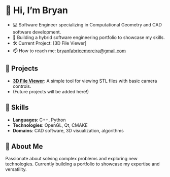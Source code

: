 
# 👋 Hi, I’m Bryan
- 💻 Software Engineer specializing in Computational Geometry and CAD software development.
- 🌟 Building a hybrid software engineering portfolio to showcase my skills.
- 🛠️ Current Project: [3D File Viewer]
- 📫 How to reach me: bryanfabricemoreira@gmail.com 

## 🚀 Projects  
- **[3D File Viewer]([link-to-repo](https://github.com/BryanFabriceMoreira0/3D-File-Viewer.git))**: A simple tool for viewing STL files with basic camera controls.  
- (Future projects will be added here!)

## 🔧 Skills  
- **Languages**: C++, Python  
- **Technologies**: OpenGL, Qt, CMAKE
- **Domains**: CAD software, 3D visualization, algorithms  

## 🌱 About Me  
Passionate about solving complex problems and exploring new technologies. Currently building a portfolio to showcase my expertise and versatility.

